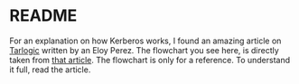 # README

For an explanation on how Kerberos works, I found an amazing article on [Tarlogic](https://www.tarlogic.com) written by an Eloy Perez. The flowchart you see here, is directly taken from [that article](https://www.tarlogic.com/en/blog/how-kerberos-works/). The flowchart is only for a reference. To understand it full, read the article.
